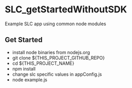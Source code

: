 SLC_getStartedWithoutSDK
============================

Example SLC app using common node modules

Get Started
------------
  * install node binaries from nodejs.org
  * git clone ${THIS_PROJECT_GITHUB_REPO}
  * cd ${THIS_PROJECT_NAME}
  * npm install
  * change slc specific values in appConfig.js
  * node example.js

